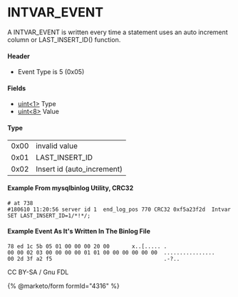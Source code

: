 
# INTVAR_EVENT

A INTVAR_EVENT is written every time a statement uses an auto increment column or LAST_INSERT_ID() function.


#### Header


* Event Type is 5 (0x05)


#### Fields



* [uint<1>](../protocol-data-types.md#fixed-length-integers) Type
* [uint<8>](../protocol-data-types.md#fixed-length-integers) Value



#### Type



|   |   |
| --- | --- |
| 0x00 | invalid value |
| 0x01 | LAST_INSERT_ID |
| 0x02 | Insert id (auto_increment) |



#### Example From mysqlbinlog Utility, CRC32


```
# at 738
#180610 11:20:56 server id 1  end_log_pos 770 CRC32 0xf5a23f2d 	Intvar
SET LAST_INSERT_ID=1/*!*/;
```


#### Example Event As It's Written In The Binlog File


```
78 ed 1c 5b 05 01 00 00 00 20 00       x..[..... .
00 00 02 03 00 00 00 00 01 01 00 00 00 00 00 00  ................
00 2d 3f a2 f5                                   .-?..
```


CC BY-SA / Gnu FDL


{% @marketo/form formId="4316" %}
